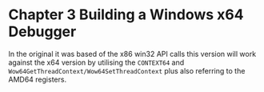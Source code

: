 # Chapter 3 Building a Windows x64 Debugger

In the original it was based of the x86 win32 API calls this version will work 
against the x64 version by utilising the `CONTEXT64` and `Wow64GetThreadContext/Wow64SetThreadContext` plus also referring
to the AMD64 registers.

